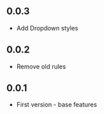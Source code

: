 ## 0.0.3

- Add Dropdown styles

## 0.0.2

- Remove old rules

## 0.0.1

- First version - base features